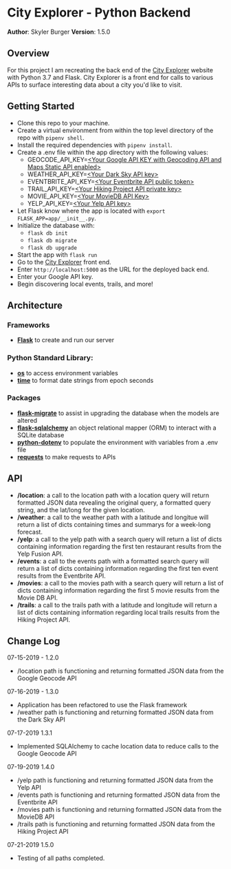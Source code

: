 # City Explorer - Python Backend

**Author**: Skyler Burger
**Version**: 1.5.0

## Overview
For this project I am recreating the back end of the [City Explorer](https://codefellows.github.io/code-301-guide/curriculum/city-explorer-app/front-end/) website with Python 3.7 and Flask. City Explorer is a front end for calls to various APIs to surface interesting data about a city you'd like to visit.

## Getting Started
- Clone this repo to your machine.
- Create a virtual environment from within the top level directory of the repo with `pipenv shell`.
- Install the required dependencies with `pipenv install`.
- Create a .env file within the app directory with the following values:
  - GEOCODE_API_KEY=[\<Your Google API KEY with Geocoding API and Maps Static API enabled>](https://cloud.google.com/maps-platform/)
  - WEATHER_API_KEY=[\<Your Dark Sky API key>](https://darksky.net/dev/account)
  - EVENTBRITE_API_KEY=[\<Your Eventbrite API public token>](https://www.eventbrite.com/account-settings/apps)
  - TRAIL_API_KEY=[\<Your Hiking Project API private key>](https://www.hikingproject.com/data)
  - MOVIE_API_KEY=[\<Your MovieDB API Key>](https://developers.themoviedb.org/3/getting-started/introduction)
  - YELP_API_KEY=[\<Your Yelp API key>](https://www.yelp.com/developers/v3/manage_app)
- Let Flask know where the app is located with `export FLASK_APP=app/__init__.py`.
- Initialize the database with:
  - `flask db init`
  - `flask db migrate`
  - `flask db upgrade`
- Start the app with `flask run`
- Go to the [City Explorer](https://codefellows.github.io/code-301-guide/curriculum/city-explorer-app/front-end/) front end.
- Enter `http://localhost:5000` as the URL for the deployed back end.
- Enter your Google API key.
- Begin discovering local events, trails, and more!


## Architecture
### Frameworks
- [**Flask**](https://palletsprojects.com/p/flask/) to create and run our server

### Python Standard Library:
- [**os**](https://docs.python.org/3/library/os.html) to access environment variables
- [**time**](https://docs.python.org/3/library/time.html) to format date strings from epoch seconds

### Packages
- [**flask-migrate**](https://flask-migrate.readthedocs.io/en/latest/) to assist in upgrading the database when the models are altered
- [**flask-sqlalchemy**](https://flask-sqlalchemy.palletsprojects.com/en/2.x/) an object relational mapper (ORM) to interact with a SQLite database
- [**python-dotenv**](https://pypi.org/project/python-dotenv/) to populate the environment with variables from a .env file
- [**requests**](https://pypi.org/project/requests/) to make requests to APIs

## API
- **/location**: a call to the location path with a location query will return formatted JSON data revealing the original query, a formatted query string, and the lat/long for the given location.
- **/weather**: a call to the weather path with a latitude and longitue will return a list of dicts containing times and summarys for a week-long forecast.
- **/yelp**: a call to the yelp path with a search query will return a list of dicts containing information regarding the first ten restaurant results from the Yelp Fusion API.
- **/events**: a call to the events path with a formatted search query will return a list of dicts containing information regarding the first ten event results from the Eventbrite API.
- **/movies**: a call to the movies path with a search query will return a list of dicts containing information regarding the first 5 movie results from the Movie DB API.
- **/trails**: a call to the trails path with a latitude and longitude will return a list of dicts containing information regarding local trails results from the Hiking Project API.

## Change Log
07-15-2019 - 1.2.0
- /location path is functioning and returning formatted JSON data from the Google Geocode API

07-16-2019 - 1.3.0
- Application has been refactored to use the Flask framework
- /weather path is functioning and returning formatted JSON data from the Dark Sky API

07-17-2019 1.3.1
- Implemented SQLAlchemy to cache location data to reduce calls to the Google Geocode API

07-19-2019 1.4.0
- /yelp path is functioning and returning formatted JSON data from the Yelp API
- /events path is functioning and returning formatted JSON data from the Eventbrite API
- /movies path is functioning and returning formatted JSON data from the MovieDB API
- /trails path is functioning and returning formatted JSON data from the Hiking Project API

07-21-2019 1.5.0
- Testing of all paths completed.
